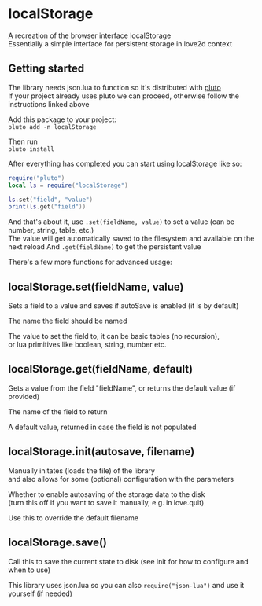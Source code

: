# localStorage

A recreation of the browser interface localStorage  
Essentially a simple interface for persistent storage in love2d context  

## Getting started

The library needs json.lua to function so it's distributed with [pluto](https://github.com/qeffects/pluto-cli)  
If your project already uses pluto we can proceed, otherwise follow the instructions linked above  
  
Add this package to your project:  
`pluto add -n localStorage`  
  
Then run  
`pluto install`  
  
After everything has completed you can start using localStorage like so:

```lua
require("pluto")
local ls = require("localStorage")

ls.set("field", "value")
print(ls.get("field"))
```

And that's about it, use `.set(fieldName, value)` to set a value (can be number, string, table, etc.)  
The value will get automatically saved to the filesystem and available on the next reload
And `.get(fieldName)` to get the persistent value  
  
There's a few more functions for advanced usage:  
  
## localStorage.set(fieldName, value)
  
Sets a field to a value and saves if autoSave is enabled (it is by default)  

[fieldName]: string  
The name the field should be named  

[value]: any  
The value to set the field to, it can be basic tables (no recursion),  
or lua primitives like boolean, string, number etc.  

## localStorage.get(fieldName, default)

Gets a value from the field "fieldName", or returns the default value (if provided)

[fieldName]: string
The name of the field to return

[default]: any
A default value, returned in case the field is not populated

## localStorage.init(autosave, filename)  

Manually initates (loads the file) of the library  
and also allows for some (optional) configuration with the parameters  

[autosave]: boolean  
Whether to enable autosaving of the storage data to the disk  
(turn this off if you want to save it manually, e.g. in love.quit)  

[filename]: string  
Use this to override the default filename  

## localStorage.save()

Call this to save the current state to disk (see init for how to configure and when to use)


This library uses json.lua so you can also `require("json-lua")` and use it yourself (if needed)
